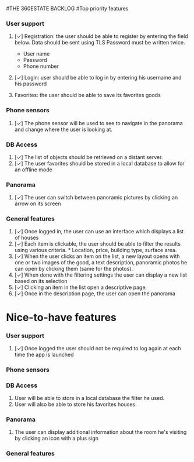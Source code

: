 #THE 360ESTATE BACKLOG
#Top priority features
### User support

  1. [✓] Registration: the user should be able to register by entering the field below. Data should be sent using TLS
     Password must be written twice.
      * User name
      * Password
      * Phone number
      
  2. [✓] Login: user should be able to log in by entering his username and his password

  3. Favorites: the user should be able to save its favorites goods
  
### Phone sensors
  1. [✓] The phone sensor will be used to see to navigate in the panorama and change where the user is looking at.
  
### DB Access
  1. [✓] The list of objects should be retrieved on a distant server.
  2. [✓] The user favorites should be stored in a local database to allow for an offline mode
  
### Panorama
  1. [✓] The user can switch between panoramic pictures by clicking an arrow on its screen

### General features
  1. [✓] Once logged in, the user can use an interface which displays a list of houses
  2. [✓] Each item is clickable, the user should be able to filter the results using various criteria.
    * Location, price, building type, surface area.    
  3. [✓] When the user clicks an item on the list, a new layout opens with one or two images of the good, a text description, panoramic photos he can open by clicking them (same for the photos).
  4. [✓] When done with the filtering settings the user can display a new list based on its selection
  5. [✓] Clicking an item in the list open a descriptive page.
  6. [✓] Once in the description page, the user can open the panorama 

# Nice-to-have features
### User support
  1. [✓] Once logged the user should not be required to log again at each time the app is launched
 
### Phone sensors
### DB Access

  1. User will be able to store in a local database the filter he used.
  2. User will also be able to store his favorites houses.

### Panorama
  1. The user can display additional information about the room he's visiting by clicking an icon with a plus sign

### General features
